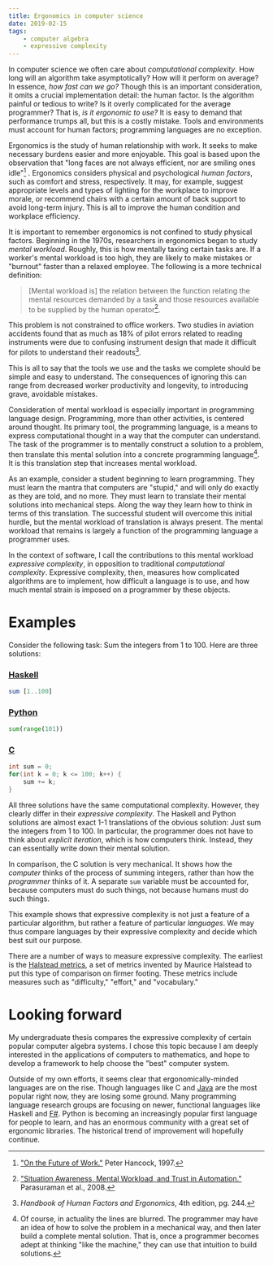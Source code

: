 ```yaml
---
title: Ergonomics in computer science
date: 2019-02-15
tags:
    - computer algebra
    - expressive complexity
---
```


In computer science we often care about *computational complexity*. How long
will an algorithm take asymptotically? How will it perform on average? In
essence, *how fast can we go?* Though this is an important consideration, it
omits a crucial implementation detail: the human factor. Is the algorithm
painful or tedious to write? Is it overly complicated for the average
programmer? That is, *is it ergonomic to use?* It is easy to demand that
performance trumps all, but this is a costly mistake. Tools and environments
must account for human factors; programming languages are no exception.

Ergonomics is the study of human relationship with work. It seeks to make
necessary burdens easier and more enjoyable. This goal is based upon the
observation that "long faces are not always efficient, nor are smiling ones
idle"[^hancock] .
Ergonomics considers physical and psychological *human factors*, such as
comfort and stress, respectively. It may, for example, suggest appropriate
levels and types of lighting for the workplace to improve morale, or recommend
chairs with a certain amount of back support to avoid long-term injury. This is
all to improve the human condition and workplace efficiency.

[^hancock]:
    ["On the Future of
    Work."](https://peterhancock.ucf.edu/on-the-future-of-work/) Peter Hancock,
    1997.

It is important to remember ergonomics is not confined to study physical
factors. Beginning in the 1970s, researchers in ergonomics began to study
*mental workload*. Roughly, this is how mentally taxing certain tasks are. If
a worker's mental workload is too high, they are likely to make mistakes or
"burnout" faster than a relaxed employee. The following is a more technical
definition:

> [Mental workload is] the relation between the function relating the mental
resources demanded by a task and those resources available to be supplied by
the human operator[^parasurman].

[^parasurman]:
    ["Situation Awareness, Mental Workload, and Trust in
    Automation."](http://alltvantar.com/SA%20contents/Situation%20awareness%20mental%20workload%20and%20trust%20in%20automation%20-%20Viable%20empirically%20supported%20cognitive%20engineering%20constructs.pdf)
    Parasuraman et al., 2008.

This problem is not constrained to office workers. Two studies in aviation
accidents found that as much as 18% of pilot errors related to reading
instruments were due to confusing instrument design that made it difficult for
pilots to understand their readouts[^handbookhuman].

[^handbookhuman]: *Handbook of Human Factors and Ergonomics*, 4th edition, pg. 244.

This is all to say that the tools we use and the tasks we complete should be
simple and easy to understand. The consequences of ignoring this can range from
decreased worker productivity and longevity, to introducing grave, avoidable
mistakes.

Consideration of mental workload is especially important in programming
language design. Programming, more than other activities, is centered around
thought. Its primary tool, the programming language, is a means to express
computational thought in a way that the computer can understand. The task of
the programmer is to mentally construct a solution to a problem, then translate
this mental solution into a concrete programming language[^1]. It is this
translation step that increases mental workload.

[^1]:
    Of course, in actuality the lines are blurred. The programmer may have an
    idea of how to solve the problem in a mechanical way, and then later build
    a complete mental solution. That is, once a programmer becomes adept at
    thinking "like the machine," they can use that intuition to build
    solutions.

As an example, consider a student beginning to learn programming. They must
learn the mantra that computers are "stupid," and will only do exactly as they
are told, and no more. They must learn to translate their mental solutions into
mechanical steps. Along the way they learn how to think in terms of this
translation. The successful student will overcome this initial hurdle, but the
mental workload of translation is always present. The mental workload that
remains is largely a function of the programming language a programmer uses.

In the context of software, I call the contributions to this mental workload
*expressive complexity*, in opposition to traditional *computational
complexity*. Expressive complexity, then, measures how complicated algorithms
are to implement, how difficult a language is to use, and how much mental
strain is imposed on a programmer by these objects.

# Examples

Consider the following task: Sum the integers from 1 to 100. Here are three
solutions:

### [Haskell](https://www.haskell.org/)

```haskell
sum [1..100]
```

### [Python](https://www.python.org/)

```python
sum(range(101))
```

### [C](https://en.wikipedia.org/wiki/C_(programming_language))

```c
int sum = 0;
for(int k = 0; k <= 100; k++) {
    sum += k;
}
```

All three solutions have the same computational complexity. However, they
clearly differ in their *expressive complexity*. The Haskell and Python
solutions are almost exact 1-1 translations of the obvious solution: Just sum
the integers from 1 to 100. In particular, the programmer does not have to
think about *explicit iteration*, which is how computers think. Instead, they
can essentially write down their mental solution.

In comparison, the C solution is very mechanical. It shows how the *computer*
thinks of the process of summing integers, rather than how the *programmer*
thinks of it. A separate `sum` variable must be accounted for, because
computers must do such things, not because humans must do such things.

This example shows that expressive complexity is not just a feature of
a particular algorithm, but rather a feature of particular *languages*. We may
thus compare languages by their expressive complexity and decide which best
suit our purpose.

There are a number of ways to measure expressive complexity. The earliest is
the [Halstead
metrics](https://en.wikipedia.org/wiki/Halstead_complexity_measures), a set of
metrics invented by Maurice Halstead to put this type of comparison on firmer
footing. These metrics include measures such as "difficulty," "effort," and
"vocabulary."

# Looking forward

My undergraduate thesis compares the expressive complexity of certain popular
computer algebra systems. I chose this topic because I am deeply interested in
the applications of computers to mathematics, and hope to develop a framework
to help choose the "best" computer system.

Outside of my own efforts, it seems clear that ergonomically-minded languages
are on the rise. Though languages like C and [Java][java] are the most popular
right now, they are losing some ground. Many programming language research
groups are focusing on newer, functional languages like Haskell and
[F#][fsharp]. Python is becoming an increasingly popular first language for
people to learn, and has an enormous community with a great set of ergonomic
libraries. The historical trend of improvement will hopefully continue.

[java]: https://en.wikipedia.org/wiki/Java_(programming_language)
[fsharp]: https://fsharp.org/
